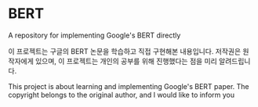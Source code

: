 # BERT
A repository for implementing Google's BERT directly


이 프로젝트는 구글의 BERT 논문을 학습하고 직접 구현해본 내용입니다.
저작권은 원작자에게 있으며, 이 프로젝트는 개인의 공부를 위해 진행했다는 점을 미리 알려드립니다.


This project is about learning and implementing Google's BERT paper.
The copyright belongs to the original author, and I would like to inform you 
